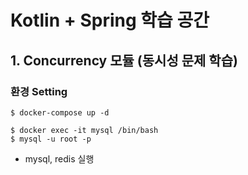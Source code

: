 # Kotlin + Spring 학습 공간

## 1. Concurrency 모듈 (동시성 문제 학습)

### 환경 Setting

```
$ docker-compose up -d

$ docker exec -it mysql /bin/bash
$ mysql -u root -p
```

- mysql, redis 실행

